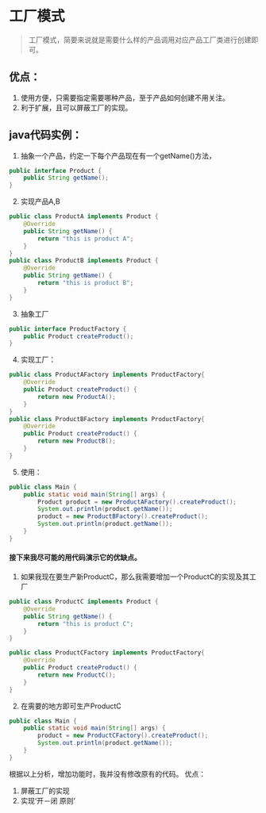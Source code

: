 # 工厂模式
> 工厂模式，简要来说就是需要什么样的产品调用对应产品工厂类进行创建即可。

## 优点：
1. 使用方便，只需要指定需要哪种产品，至于产品如何创建不用关注。
2. 利于扩展，且可以屏蔽工厂的实现。

## java代码实例：
1. 抽象一个产品，约定一下每个产品现在有一个getName()方法，
```java
public interface Product {
    public String getName();
}
```
2. 实现产品A,B
```java
public class ProductA implements Product {
    @Override
    public String getName() {
        return "this is product A";
    }
}
public class ProductB implements Product {
    @Override
    public String getName() {
        return "this is product B";
    }
}
```
3. 抽象工厂
```java
public interface ProductFactory {
    public Product createProduct();
}
```
4. 实现工厂：
```java
public class ProductAFactory implements ProductFactory{
    @Override
    public Product createProduct() {
        return new ProductA();
    }
}
public class ProductBFactory implements ProductFactory{
    @Override
    public Product createProduct() {
        return new ProductB();
    }
}
```
5. 使用：
``` java
public class Main {
    public static void main(String[] args) {
        Product product = new ProductAFactory().createProduct();
        System.out.println(product.getName());
        product = new ProductBFactory().createProduct();
        System.out.println(product.getName());
    }
}
```
#### 接下来我尽可能的用代码演示它的优缺点。
1. 如果我现在要生产新ProductC，那么我需要增加一个ProductC的实现及其工厂
```java
public class ProductC implements Product {
    @Override
    public String getName() {
        return "this is product C";
    }
}
```
```java
public class ProductCFactory implements ProductFactory{
    @Override
    public Product createProduct() {
        return new ProductC();
    }
}
```
2. 在需要的地方即可生产ProductC
``` java
public class Main {
    public static void main(String[] args) {
        product = new ProductCFactory().createProduct();
        System.out.println(product.getName());
    }
}
```
根据以上分析，增加功能时，我并没有修改原有的代码。
优点：
1. 屏蔽工厂的实现
2. 实现‘开－闭 原则’
